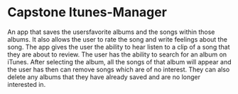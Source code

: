 
# Capstone Itunes-Manager

An app that saves the usersfavorite albums and the songs within those albums. It also allows the user to rate the song and write feelings about the song. The app gives the user the ability   to hear listen to a clip of a song that they are about to review.
The user has the ability to search for an album on iTunes. After selecting the album, all the songs of that album will appear and the user has then can remove songs which are of no interest. They can also delete any albums that they have already saved and are no longer interested in.




